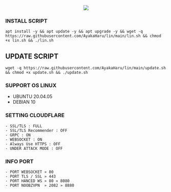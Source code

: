 <p align="center">
<img src="https://readme-typing-svg.herokuapp.com?color=%2336BCF7&center=true&vCenter=true&lines=S+C+R+I+P+T+ㅤBYㅤ𝕰𝕽𝕽𝕺𝕽 404" />
</p>

### INSTALL SCRIPT 
```
apt install -y && apt update -y && apt upgrade -y && wget -q https://raw.githubusercontent.com/AyakaHaru/lin/main/lin.sh && chmod +x lin.sh && ./lin.sh
```

## UPDATE SCRIPT
```
wget -q https://raw.githubusercontent.com/AyakaHaru/lin/main/update.sh && chmod +x update.sh && ./update.sh
```

### SUPPORT OS LINUX
- UBUNTU 20.04.05
- DEBIAN 10

### SETTING CLOUDFLARE
```
- SSL/TLS : FULL
- SSL/TLS Recommender : OFF
- GRPC : ON
- WEBSOCKET : ON
- Always Use HTTPS : OFF
- UNDER ATTACK MODE : OFF
```
### INFO PORT
```
- PORT WEBSOCKET » 80
- PORT TLS / SSL » 443
- PORT HANCED WS » 80 » 8080
- PORT NOOBZVPN  » 2082 » 8880  
```
